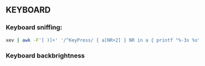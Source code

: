 ## KEYBOARD

### Keyboard sniffing:  
```sh
xev | awk -F'[ )]+' '/^KeyPress/ { a[NR+2] } NR in a { printf "%-3s %s\n", $5, $8 }'
```

### Keyboard backbrightness


